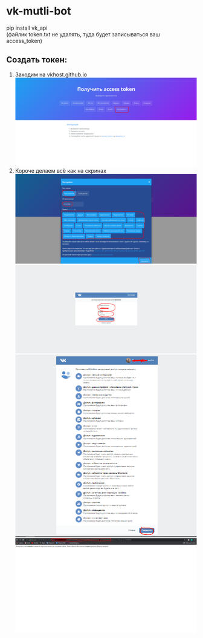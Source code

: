# vk-mutli-bot

pip install vk_api  
(файлик token.txt не удалять, туда будет записываться ваш access_token)

## Создать токен:
1. Заходим на vkhost.github.io  
![image](https://github.com/whicencer/vk-mutli-bot/raw/main/images/Screenshot_2.png)  
2. Короче делаем всё как на скринах
![image](https://github.com/whicencer/vk-mutli-bot/raw/main/images/Screenshot_3.png)
![image](https://github.com/whicencer/vk-mutli-bot/raw/main/images/Screenshot_4.png)
![image](https://github.com/whicencer/vk-mutli-bot/raw/main/images/Screenshot_5.png)
![image](https://github.com/whicencer/vk-mutli-bot/raw/main/images/Screenshot_6.png)
